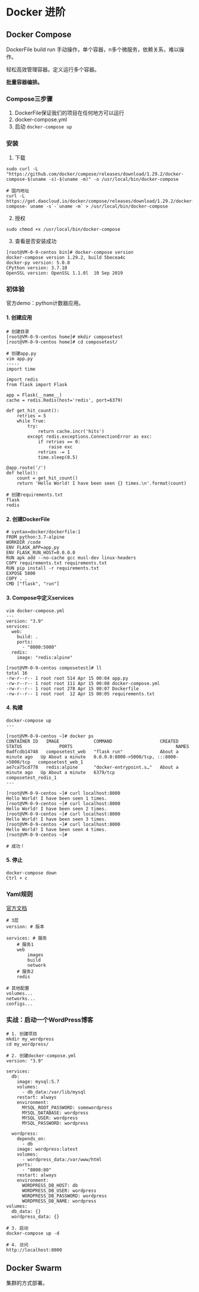 # Docker 进阶



## Docker Compose

DockerFile build run 手动操作，单个容器，n多个微服务，依赖关系，难以操作。

轻松高效管理容器。定义运行多个容器。

**批量容器编排。**



### Compose三步骤

1. DockerFile保证我们的项目在任何地方可以运行
2. docker-compose.yml
3. 启动 `docker-compose up`



### 安装

1. 下载

```shell
sudo curl -L "https://github.com/docker/compose/releases/download/1.29.2/docker-compose-$(uname -s)-$(uname -m)" -o /usr/local/bin/docker-compose

# 国内地址
curl -L https://get.daocloud.io/docker/compose/releases/download/1.29.2/docker-compose-`uname -s`-`uname -m` > /usr/local/bin/docker-compose
```



2. 授权

```shell
sudo chmod +x /usr/local/bin/docker-compose
```



3. 查看是否安装成功

```shell
[root@VM-0-9-centos bin]# docker-compose version
docker-compose version 1.29.2, build 5becea4c
docker-py version: 5.0.0
CPython version: 3.7.10
OpenSSL version: OpenSSL 1.1.0l  10 Sep 2019

```



### 初体验

官方demo：python计数器应用。

#### 1. 创建应用

```shell
# 创建目录
[root@VM-0-9-centos home]# mkdir composetest
[root@VM-0-9-centos home]# cd composetest/

# 创建app.py
vim app.py
-----
import time

import redis
from flask import Flask

app = Flask(__name__)
cache = redis.Redis(host='redis', port=6379)

def get_hit_count():
    retries = 5
    while True:
        try:
            return cache.incr('hits')
        except redis.exceptions.ConnectionError as exc:
            if retries == 0:
                raise exc
            retries -= 1
            time.sleep(0.5)

@app.route('/')
def hello():
    count = get_hit_count()
    return 'Hello World! I have been seen {} times.\n'.format(count)

# 创建requirements.txt 
flask
redis
```



#### 2. 创建DockerFile

```shell
# syntax=docker/dockerfile:1
FROM python:3.7-alpine
WORKDIR /code
ENV FLASK_APP=app.py
ENV FLASK_RUN_HOST=0.0.0.0
RUN apk add --no-cache gcc musl-dev linux-headers
COPY requirements.txt requirements.txt
RUN pip install -r requirements.txt
EXPOSE 5000
COPY . .
CMD ["flask", "run"]
```



#### 3. Compose中定义services

```shell
vim docker-compose.yml
---
version: "3.9"
services:
  web:
    build: .
    ports:
      - "8000:5000"
  redis:
    image: "redis:alpine"
```



```shell
[root@VM-0-9-centos composetest]# ll
total 16
-rw-r--r-- 1 root root 514 Apr 15 00:04 app.py
-rw-r--r-- 1 root root 111 Apr 15 00:08 docker-compose.yml
-rw-r--r-- 1 root root 278 Apr 15 00:07 Dockerfile
-rw-r--r-- 1 root root  12 Apr 15 00:05 requirements.txt

```



#### 4. 构建

```shell
docker-compose up
---

[root@VM-0-9-centos ~]# docker ps
CONTAINER ID   IMAGE             COMMAND                  CREATED              STATUS              PORTS                                       NAMES
0adfcdb14748   composetest_web   "flask run"              About a minute ago   Up About a minute   0.0.0.0:8000->5000/tcp, :::8000->5000/tcp   composetest_web_1
ae7ca75cd778   redis:alpine      "docker-entrypoint.s…"   About a minute ago   Up About a minute   6379/tcp                                    composetest_redis_1
---

[root@VM-0-9-centos ~]# curl localhost:8000
Hello World! I have been seen 1 times.
[root@VM-0-9-centos ~]# curl localhost:8000
Hello World! I have been seen 2 times.
[root@VM-0-9-centos ~]# curl localhost:8000
Hello World! I have been seen 3 times.
[root@VM-0-9-centos ~]# curl localhost:8000
Hello World! I have been seen 4 times.
[root@VM-0-9-centos ~]# 

# 成功！
```



#### 5. 停止

```shell
docker-compose down
Ctrl + c
```



### Yaml规则

[官方文档](https://docs.docker.com/compose/compose-file/build/)

```shell
# 3层
version: # 版本

services: # 服务
	# 服务1
	web
		images
		build
		network
    # 服务2
    redis

# 其他配置
volumes...
networks...
configs...
```



### 实战：启动一个WordPress博客

```shell
# 1. 创建项目
mkdir my_wordpress
cd my_wordpress/

# 2. 创建docker-compose.yml
version: "3.9"
    
services:
  db:
    image: mysql:5.7
    volumes:
      - db_data:/var/lib/mysql
    restart: always
    environment:
      MYSQL_ROOT_PASSWORD: somewordpress
      MYSQL_DATABASE: wordpress
      MYSQL_USER: wordpress
      MYSQL_PASSWORD: wordpress
    
  wordpress:
    depends_on:
      - db
    image: wordpress:latest
    volumes:
      - wordpress_data:/var/www/html
    ports:
      - "8000:80"
    restart: always
    environment:
      WORDPRESS_DB_HOST: db
      WORDPRESS_DB_USER: wordpress
      WORDPRESS_DB_PASSWORD: wordpress
      WORDPRESS_DB_NAME: wordpress
volumes:
  db_data: {}
  wordpress_data: {}
  
# 3. 启动
docker-compose up -d

# 4. 访问
http://localhost:8000
```









## Docker Swarm

集群的方式部署。
